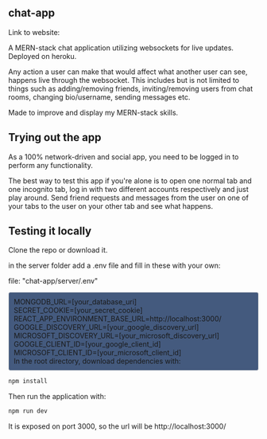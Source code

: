 ## chat-app

Link to website:

A MERN-stack chat application utilizing websockets for live updates. Deployed on heroku.

Any action a user can make that would affect what another user can see, happens live through the websocket.
This includes but is not limited to things such as adding/removing friends, inviting/removing users
from chat rooms, changing bio/username, sending messages etc.

Made to improve and display my MERN-stack skills.

## Trying out the app

As a 100% network-driven and social app, you need to be logged in to perform any functionality.

The best way to test this app if you're alone is to open one normal tab and one incognito tab, log in with two
different accounts respectively and just play around. Send friend requests and messages from the user on one of your tabs
to the user on your other tab and see what happens.

## Testing it locally

Clone the repo or download it.

in the server folder add a .env file and fill in these with your own:

file:  "chat-app/server/.env"

<div style="background-color:rgba(23, 51, 95, 0.8); padding:10px; border:1px solid #ddd; border-radius:4px;">
MONGODB_URL=[your_database_uri]<br>
SECRET_COOKIE=[your_secret_cookie]<br>
REACT_APP_ENVIRONMENT_BASE_URL=http://localhost:3000/<br>
GOOGLE_DISCOVERY_URL=[your_google_discovery_url]<br>
MICROSOFT_DISCOVERY_URL=[your_microsoft_discovery_url]<br>
GOOGLE_CLIENT_ID=[your_google_client_id]<br>
MICROSOFT_CLIENT_ID=[your_microsoft_client_id]<br>
In the root directory, download dependencies with:<br>
</div>

```bash
npm install
```

Then run the application with:

```bash
npm run dev
```

It is exposed on port 3000, so the url will be http://localhost:3000/
